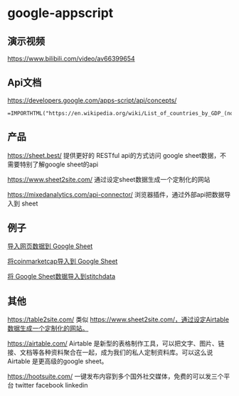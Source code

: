 # google-appscript

## 演示视频

https://www.bilibili.com/video/av66399654

## Api文档

https://developers.google.com/apps-script/api/concepts/


```
=IMPORTHTML("https://en.wikipedia.org/wiki/List_of_countries_by_GDP_(nominal)","table",3)
```

## 产品

https://sheet.best/ 提供更好的 RESTful api的方式访问 google sheet数据，不需要特别了解google sheet的api

https://www.sheet2site.com/ 通过设定sheet数据生成一个定制化的网站

https://mixedanalytics.com/api-connector/  浏览器插件，通过外部api把数据导入到 sheet

## 例子

[导入网页数据到 Google Sheet](https://www.cnblogs.com/Wayou/p/7039698.html)

[将coinmarketcap导入到 Google Sheet](https://mixedanalytics.com/knowledge-base/import-coinmarketcap-data-to-google-sheets/)

[将 Google Sheet数据导入到stitchdata](https://www.stitchdata.com/blog/how-to-replicate-google-sheets-to-your-data-warehouse/)

## 其他

https://table2site.com/ 类似 https://www.sheet2site.com/，通过设定Airtable数据生成一个定制化的网站。

https://airtable.com/ Airtable 是新型的表格制作工具，可以把文字、图片、链接、文档等各种资料聚合在一起，成为我们的私人定制资料库。可以这么说 Airtable 是更高级的google sheet。

https://hootsuite.com/ 一键发布内容到多个国外社交媒体，免费的可以发三个平台 twitter facebook linkedin
